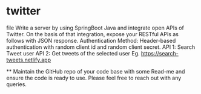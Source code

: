 # twitter
file
Write a server by using SpringBoot Java and integrate open APIs of Twitter. On the basis of that integration, expose your RESTful APIs as follows with JSON response.
Authentication Method: Header-based authentication with random client id and random client secret.
API 1: Search Tweet user
API 2: Get tweets of the selected user
Eg. https://search-tweets.netlify.app

** Maintain the GitHub repo of your code base with some Read-me and ensure the code is ready to use. Please feel free to reach out with any queries. 
